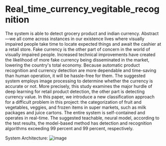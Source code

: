 # Real_time_currency_vegitable_recognition
The system is able to detect grocery product and indian currency.
Abstract—we all come across instances in our existence lives where visually impaired people take time to locate expected things and await the cashier at a retail store. Fake currency is the other part of concern in the world of visually impaired people. Increased technical improvements have created the likelihood of more fake currency being disseminated in the market, lowering the country's total economy. Because automatic product recognition and currency detection are more dependable and time-saving than human operation, it will be hassle-free for them. The suggested system employs image processing to determine whether the currency is accurate or not. More precisely, this study examines the major hurdle of deep learning for retail product detection, the other part is detecting currency value. In this paper, we introduce a new classification approach for a difficult problem in this project: the categorization of fruit and vegetables, veggies, and frozen items in super markets, such as milk packages and juice cartons. The entire system is self-contained and operates in real-time. The suggested teachable, neural model, according to the test results, the model-based method has detection and recognition algorithms exceeding 99 percent and 99 percent, respectively.

System Architecture:
![image](https://user-images.githubusercontent.com/90542972/183628031-c0367fa3-19ce-4e90-8620-e18386497ba2.png)
